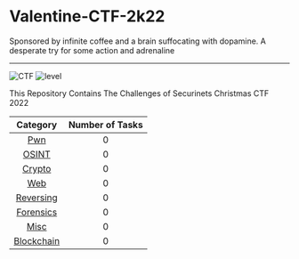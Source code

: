 # Valentine-CTF-2k22
Sponsored by infinite coffee and a brain suffocating with dopamine.
A desperate try for some action and adrenaline

-----

![CTF](https://img.shields.io/badge/Securinets%20CTF-Christmas-orange?style=for-the-badge) ![level](https://img.shields.io/badge/Level-Beginner-green?style=for-the-badge)

This Repository Contains The Challenges of Securinets Christmas CTF 2022

|          Category           | Number of Tasks |
| :-------------------------: | :-------------: |
|         [Pwn](Pwn/)         |       0        |
|       [OSINT](OSINT/)       |       0        |
|      [Crypto](Crypto/)      |       0        |
|         [Web](Web/)         |        0       |
|   [Reversing](Reversing/)   |        0        |
|   [Forensics](Forensics/)   |        0        |
|        [Misc](Misc/)        |        0        |
|        [Blockchain](Blockchain/)  |        0        |

